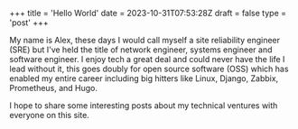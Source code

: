 +++
title = 'Hello World'
date = 2023-10-31T07:53:28Z
draft = false
type = 'post'
+++

My name is Alex, these days I would call myself a site reliability engineer (SRE) but I've held the title of network engineer, systems engineer and software engineer. I enjoy tech a great deal and could never have the life I lead without it, this goes doubly for open source software (OSS) which has enabled my entire career including big hitters like Linux, Django, Zabbix, Prometheus, and Hugo.

I hope to share some interesting posts about my technical ventures with everyone on this site.
